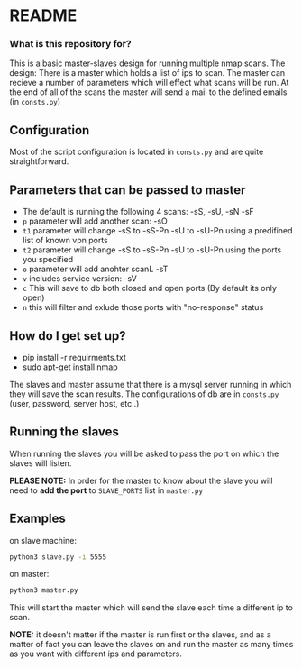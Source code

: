 # README #
### What is this repository for? ###

This is a basic master-slaves design for running multiple nmap scans.
The design:
There is a master which holds a list of ips to scan.
The master can recieve a number of parameters which will effect what scans will be run.
At the end of all of the scans the master will send a mail to the defined emails (in `consts.py`)

## Configuration
Most of the script configuration is located in `consts.py` and are quite straightforward.

## Parameters that can be passed to master
* The default is running the following 4 scans: -sS, -sU, -sN -sF
* `p` parameter will add another scan: -sO
* `t1` parameter will change -sS to -sS-Pn -sU to -sU-Pn using a predifined list of known vpn ports 
* `t2` parameter will change -sS to -sS-Pn -sU to -sU-Pn using the ports you specified
* `o` parameter will add anohter scanL -sT
* `v` includes service version: -sV
* `c` This will save to db both closed and open ports (By default its only open)
* `n` this will filter and exlude those ports with "no-response" status

## How do I get set up?
* pip install -r requirments.txt
* sudo apt-get install nmap

The slaves and master assume that there is a mysql server running in which they will save the scan results.
The configurations of db are in `consts.py` (user, password, server host, etc..)

## Running the slaves
When running the slaves you will be asked to pass the port on which the slaves will listen.

**PLEASE NOTE:** In order for the master to know about the slave you will need to **add the port** to `SLAVE_PORTS` list in `master.py`

## Examples
on slave machine: 
```bash
python3 slave.py -i 5555
```
on master: 
```bash
python3 master.py
```
This will start the master which will send the slave each time a different ip to scan.

**NOTE:** it doesn't matter if the master is run first or the slaves, and as a matter of fact you can leave the slaves on and run the master
as many times as you want with different ips and parameters.

